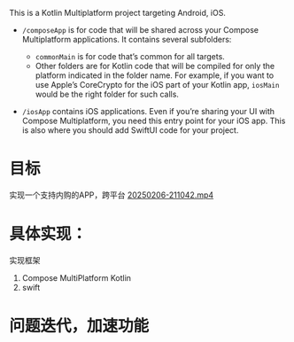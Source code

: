 This is a Kotlin Multiplatform project targeting Android, iOS.

* `/composeApp` is for code that will be shared across your Compose Multiplatform applications.
  It contains several subfolders:
  - `commonMain` is for code that’s common for all targets.
  - Other folders are for Kotlin code that will be compiled for only the platform indicated in the folder name.
    For example, if you want to use Apple’s CoreCrypto for the iOS part of your Kotlin app,
    `iosMain` would be the right folder for such calls.

* `/iosApp` contains iOS applications. Even if you’re sharing your UI with Compose Multiplatform, 
  you need this entry point for your iOS app. This is also where you should add SwiftUI code for your project.


# 目标
实现一个支持内购的APP，跨平台
[20250206-211042.mp4](..%2F..%2F..%2F..%2FDesktop%2F20250206-211042.mp4)

# 具体实现：
实现框架
1. Compose MultiPlatform Kotlin
2. swift



# 问题迭代，加速功能